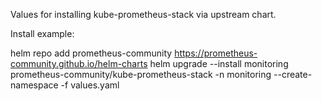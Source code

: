 Values for installing kube-prometheus-stack via upstream chart.

Install example:

helm repo add prometheus-community https://prometheus-community.github.io/helm-charts
helm upgrade --install monitoring prometheus-community/kube-prometheus-stack -n monitoring --create-namespace -f values.yaml

